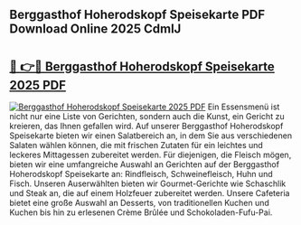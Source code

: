 ## Berggasthof Hoherodskopf Speisekarte PDF Download Online 2025 CdmlJ

# <h2><a href="http://gc8er9h.nevu.top/?p=Berggasthof+Hoherodskopf+Speisekarte">🔗 👉🔴 Berggasthof Hoherodskopf Speisekarte 2025 PDF</a></h2>

[![Berggasthof Hoherodskopf Speisekarte 2025 PDF](https://i.imgur.com/dBaPXMq.png)](http://gc8er9h.nevu.top/?p=Berggasthof+Hoherodskopf+Speisekarte)
Ein Essensmenü ist nicht nur eine Liste von Gerichten, sondern auch die Kunst, ein Gericht zu kreieren, das Ihnen gefallen wird. Auf unserer Berggasthof Hoherodskopf Speisekarte bieten wir einen Salatbereich an, in dem Sie aus verschiedenen Salaten wählen können, die mit frischen Zutaten für ein leichtes und leckeres Mittagessen zubereitet werden. Für diejenigen, die Fleisch mögen, bieten wir eine umfangreiche Auswahl an Gerichten auf der Berggasthof Hoherodskopf Speisekarte an: Rindfleisch, Schweinefleisch, Huhn und Fisch. Unseren Auserwählten bieten wir Gourmet-Gerichte wie Schaschlik und Steak an, die auf einem Holzfeuer zubereitet werden. Unsere Cafeteria bietet eine große Auswahl an Desserts, von traditionellen Kuchen und Kuchen bis hin zu erlesenen Crème Brûlée und Schokoladen-Fufu-Pai.
